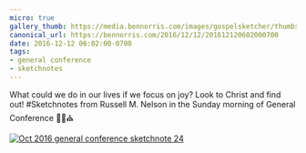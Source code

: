 ```yaml
---
micro: true
gallery_thumb: https://media.bennorris.com/images/gospelsketcher/thumbs/oct-16-4-nelson.jpg
canonical_url: https://bennorris.com/2016/12/12/201612120602000700
date: 2016-12-12 06:02:00-0700
tags:
- general conference
- sketchnotes
---
```


What could we do in our lives if we focus on joy? Look to Christ and find out!
#Sketchnotes from Russell M. Nelson  in the Sunday morning of General Conference ✍🏼⛪️

[![Oct 2016 general conference sketchnote 24](https://media.bennorris.com/images/gospelsketcher/general-conference/oct-2016/oct-16-4-nelson.jpg)](https://media.bennorris.com/images/gospelsketcher/general-conference/oct-2016/oct-16-4-nelson.jpg)